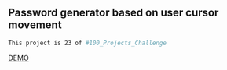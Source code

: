 ## Password generator based on user cursor movement

```bash
This project is 23 of #100_Projects_Challenge
```

[DEMO](https://100.yablonev.art/23)
